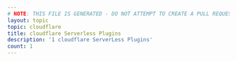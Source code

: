 ```yaml
---
# NOTE: THIS FILE IS GENERATED - DO NOT ATTEMPT TO CREATE A PULL REQUEST TO UPDATE THE DATA. 
layout: topic
topic: cloudflare
title: cloudflare Serverless Plugins
description: '1 cloudflare ServerLess Plugins'
count: 1
---
```

